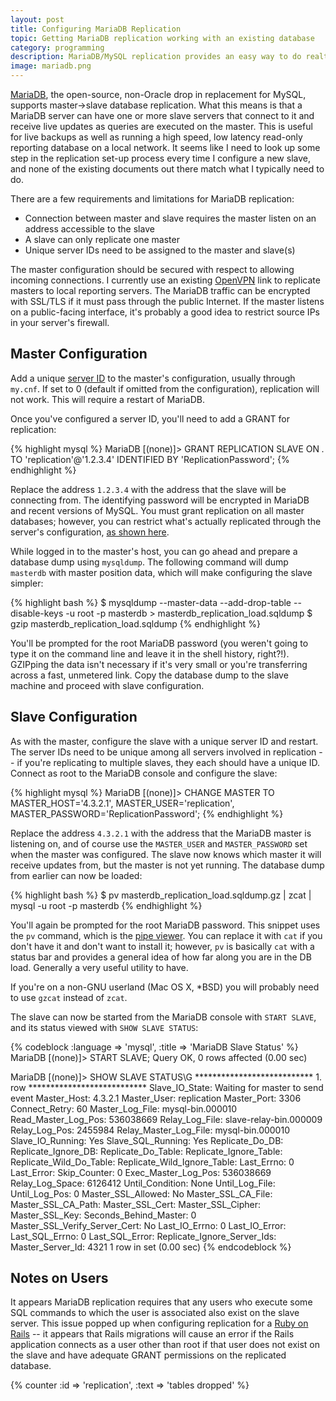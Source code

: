 ```yaml
---
layout: post
title: Configuring MariaDB Replication
topic: Getting MariaDB replication working with an existing database
category: programming
description: MariaDB/MySQL replication provides an easy way to do realtime database backup, or allow for high-speed LAN access to a read-only reporting DB. Here's my method for getting a new replication slave running from an existing live DB.
image: mariadb.png
---
```


[MariaDB](https://mariadb.org/), the open-source, non-Oracle drop in replacement for MySQL, supports master->slave database replication. What this means is that a MariaDB server can have one or more slave servers that connect to it and receive live updates as queries are executed on the master. This is useful for live backups as well as running a high speed, low latency read-only reporting database on a local network. It seems like I need to look up some step in the replication set-up process every time I configure a new slave, and none of the existing documents out there match what I typically need to do.

There are a few requirements and limitations for MariaDB replication:

* Connection between master and slave requires the master listen on an address accessible to the slave
* A slave can only replicate one master
* Unique server IDs need to be assigned to the master and slave(s)

The master configuration should be secured with respect to allowing incoming connections. I currently use an existing [OpenVPN](https://openvpn.net/) link to replicate masters to local reporting servers. The MariaDB traffic can be encrypted with SSL/TLS if it must pass through the public Internet. If the master listens on a public-facing interface, it's probably a good idea to restrict source IPs in your server's firewall.

Master Configuration
--------------------

Add a unique [server ID](https://mariadb.com/kb/en/mariadb/replication-and-binary-log-server-system-variables/#server_id) to the master's configuration, usually through `my.cnf`. If set to 0 (default if omitted from the configuration), replication will not work. This will require a restart of MariaDB.

Once you've configured a server ID, you'll need to add a GRANT for replication:

{% highlight mysql %}
MariaDB [(none)]> GRANT REPLICATION SLAVE ON *.* TO 'replication'@'1.2.3.4' IDENTIFIED BY 'ReplicationPassword';
{% endhighlight %}

Replace the address `1.2.3.4` with the address that the slave will be connecting from. The identifying password will be encrypted in MariaDB and recent versions of MySQL. You must grant replication on all master databases; however, you can restrict what's actually replicated through the server's configuration, [as shown here](http://forums.mysql.com/read.php?26,388310,388448#msg-388448).

While logged in to the master's host, you can go ahead and prepare a database dump using `mysqldump`. The following command will dump `masterdb` with master position data, which will make configuring the slave simpler:

{% highlight bash %}
$ mysqldump --master-data --add-drop-table --disable-keys -u root -p masterdb > masterdb_replication_load.sqldump
$ gzip masterdb_replication_load.sqldump
{% endhighlight %}

You'll be prompted for the root MariaDB password (you weren't going to type it on the command line and leave it in the shell history, right?!). GZIPping the data isn't necessary if it's very small or you're transferring across a fast, unmetered link. Copy the database dump to the slave machine and proceed with slave configuration.

Slave Configuration
-------------------

As with the master, configure the slave with a unique server ID and restart. The server IDs need to be unique among all servers involved in replication -- if you're replicating to multiple slaves, they each should have a unique ID. Connect as root to the MariaDB console and configure the slave:

{% highlight mysql %}
MariaDB [(none)]> CHANGE MASTER TO MASTER_HOST='4.3.2.1', MASTER_USER='replication', MASTER_PASSWORD='ReplicationPassword';
{% endhighlight %}

Replace the address `4.3.2.1` with the address that the MariaDB master is listening on, and of course use the `MASTER_USER` and `MASTER_PASSWORD` set when the master was configured. The slave now knows which master it will receive updates from, but the master is not yet running. The database dump from earlier can now be loaded:

{% highlight bash %}
$ pv masterdb_replication_load.sqldump.gz | zcat | mysql -u root -p masterdb
{% endhighlight %}

You'll again be prompted for the root MariaDB password. This snippet uses the `pv` command, which is the [pipe viewer](http://www.ivarch.com/programs/pv.shtml). You can replace it with `cat` if you don't have it and don't want to install it; however, `pv` is basically `cat` with a status bar and provides a general idea of how far along you are in the DB load. Generally a very useful utility to have.

If you're on a non-GNU userland (Mac OS X, *BSD) you will probably need to use `gzcat` instead of `zcat`.

The slave can now be started from the MariaDB console with `START SLAVE`, and its status viewed with `SHOW SLAVE STATUS`:

{% codeblock :language => 'mysql', :title => 'MariaDB Slave Status' %}
MariaDB [(none)]> START SLAVE;
Query OK, 0 rows affected (0.00 sec)

MariaDB [(none)]> SHOW SLAVE STATUS\G
*************************** 1. row ***************************
               Slave_IO_State: Waiting for master to send event
                  Master_Host: 4.3.2.1
                  Master_User: replication
                  Master_Port: 3306
                Connect_Retry: 60
              Master_Log_File: mysql-bin.000010
          Read_Master_Log_Pos: 536038669
               Relay_Log_File: slave-relay-bin.000009
                Relay_Log_Pos: 2455984
        Relay_Master_Log_File: mysql-bin.000010
             Slave_IO_Running: Yes
            Slave_SQL_Running: Yes
              Replicate_Do_DB: 
          Replicate_Ignore_DB: 
           Replicate_Do_Table: 
       Replicate_Ignore_Table: 
      Replicate_Wild_Do_Table: 
  Replicate_Wild_Ignore_Table: 
                   Last_Errno: 0
                   Last_Error: 
                 Skip_Counter: 0
          Exec_Master_Log_Pos: 536038669
              Relay_Log_Space: 6126412
              Until_Condition: None
               Until_Log_File: 
                Until_Log_Pos: 0
           Master_SSL_Allowed: No
           Master_SSL_CA_File: 
           Master_SSL_CA_Path: 
              Master_SSL_Cert: 
            Master_SSL_Cipher: 
               Master_SSL_Key: 
        Seconds_Behind_Master: 0
Master_SSL_Verify_Server_Cert: No
                Last_IO_Errno: 0
                Last_IO_Error: 
               Last_SQL_Errno: 0
               Last_SQL_Error: 
  Replicate_Ignore_Server_Ids: 
             Master_Server_Id: 4321
1 row in set (0.00 sec)
{% endcodeblock %}

Notes on Users
--------------

It appears MariaDB replication requires that any users who execute some SQL commands to which the user is associated also exist on the slave server. This issue popped up when configuring replication for a [Ruby on Rails](http://rubyonrails.org/) -- it appears that Rails migrations will cause an error if the Rails application connects as a user other than root if that user does not exist on the slave and have adequate GRANT permissions on the replicated database.

{% counter :id => 'replication', :text => 'tables dropped' %}
